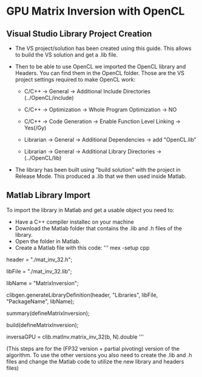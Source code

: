 # GPU Matrix Inversion with OpenCL

## Visual Studio Library Project Creation 
- The VS project/solution has been created using this guide. This allows to build the VS solution and get a .lib file.
- Then to be able to use OpenCL we imported the OpenCL library and Headers. You can find them in the OpenCL folder. 
Those are the VS project settings required to make OpenCL work:
  - C/C++ -> General -> Additional Include Directories (../OpenCL/include) 

  - C/C++ -> Optimization -> Whole Program Optimization -> NO 

  - C/C++ -> Code Generation -> Enable Function Level Linking -> Yes(/Gy) 

  - Librarian -> General -> Additional Dependencies -> add "OpenCL.lib" 

  - Librarian -> General -> Additional Library Directories -> (../OpenCL/lib) 

- The library has been built using "build solution" with the project in Release Mode. This produced a .lib that we then used inside Matlab.

## Matlab Library Import 
To import the library in Matlab and get a usable object you need to:
- Have a C++ compiler installec on your machine
- Download the Matlab folder that contains the .lib and .h files of the library.
- Open the folder in Matlab. 
- Create a Matlab file with this code:
'''
mex -setup cpp 

header = "./mat_inv_32.h"; 

libFile = "./mat_inv_32.lib"; 

libName = "MatrixInversion"; 

clibgen.generateLibraryDefinition(header, "Libraries", libFile, "PackageName",  libName); 

summary(defineMatrixInversion); 

build(defineMatrixInversion); 

inversaGPU = clib.matInv.matrix_inv_32(b, N).double 
'''


(This steps are for the (FP32 version + partial pivoting) version of the algorithm. To use the other versions you also need to create the .lib and .h files and change the Matlab code to utilize the new library and headers files)



